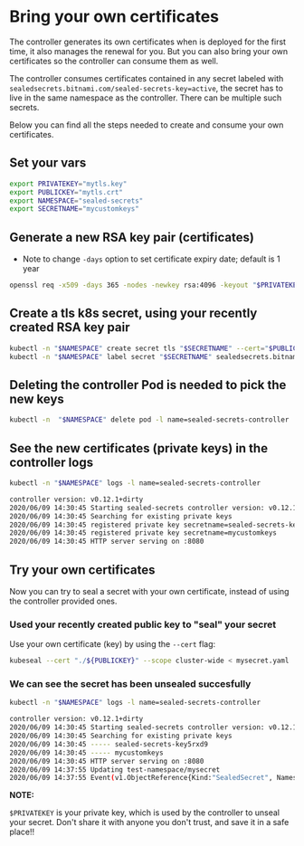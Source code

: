 # Bring your own certificates

The controller generates its own certificates when is deployed for the first time, it also manages the renewal for you.
But you can also bring your own certificates so the controller can consume them as well.

The controller consumes certificates contained in any secret labeled with `sealedsecrets.bitnami.com/sealed-secrets-key=active`,
the secret has to live in the same namespace as the controller. There can be multiple such secrets.

Below you can find all the steps needed to create and consume your own certificates.

## Set your vars

```bash
export PRIVATEKEY="mytls.key"
export PUBLICKEY="mytls.crt"
export NAMESPACE="sealed-secrets"
export SECRETNAME="mycustomkeys"
```

## Generate a new RSA key pair (certificates)
* Note to change `-days` option to set certificate expiry date; default is 1 year
```bash
openssl req -x509 -days 365 -nodes -newkey rsa:4096 -keyout "$PRIVATEKEY" -out "$PUBLICKEY" -subj "/CN=sealed-secret/O=sealed-secret"
```

## Create a tls k8s secret, using your recently created RSA key pair

```bash
kubectl -n "$NAMESPACE" create secret tls "$SECRETNAME" --cert="$PUBLICKEY" --key="$PRIVATEKEY"
kubectl -n "$NAMESPACE" label secret "$SECRETNAME" sealedsecrets.bitnami.com/sealed-secrets-key=active
```

## Deleting the controller Pod is needed to pick the new keys

```bash
kubectl -n  "$NAMESPACE" delete pod -l name=sealed-secrets-controller
```

## See the new certificates (private keys) in the controller logs

```bash
kubectl -n "$NAMESPACE" logs -l name=sealed-secrets-controller

controller version: v0.12.1+dirty
2020/06/09 14:30:45 Starting sealed-secrets controller version: v0.12.1+dirty
2020/06/09 14:30:45 Searching for existing private keys
2020/06/09 14:30:45 registered private key secretname=sealed-secrets-key5rxd9
2020/06/09 14:30:45 registered private key secretname=mycustomkeys
2020/06/09 14:30:45 HTTP server serving on :8080
```

## Try your own certificates

Now you can try to seal a secret with your own certificate, instead of using the controller provided ones.

### Used your recently created public key to "seal" your secret

Use your own certificate (key) by using the `--cert` flag:

```bash
kubeseal --cert "./${PUBLICKEY}" --scope cluster-wide < mysecret.yaml | kubectl apply -f-
```

### We can see the secret has been unsealed succesfully

```bash
kubectl -n "$NAMESPACE" logs -l name=sealed-secrets-controller

controller version: v0.12.1+dirty
2020/06/09 14:30:45 Starting sealed-secrets controller version: v0.12.1+dirty
2020/06/09 14:30:45 Searching for existing private keys
2020/06/09 14:30:45 ----- sealed-secrets-key5rxd9
2020/06/09 14:30:45 ----- mycustomkeys
2020/06/09 14:30:45 HTTP server serving on :8080
2020/06/09 14:37:55 Updating test-namespace/mysecret
2020/06/09 14:37:55 Event(v1.ObjectReference{Kind:"SealedSecret", Namespace:"test-namespace", Name:"mysecret", UID:"f3a6c537-d254-4c06-b08f-ab9548f28f5b", APIVersion:"bitnami.com/v1alpha1", ResourceVersion:"20469957", FieldPath:""}): type: 'Normal' reason: 'Unsealed' SealedSecret unsealed successfully
```

**NOTE:**

`$PRIVATEKEY` is your private key, which is used by the controller to unseal your secret.
Don't share it with anyone you don't trust, and save it in a safe place!!
